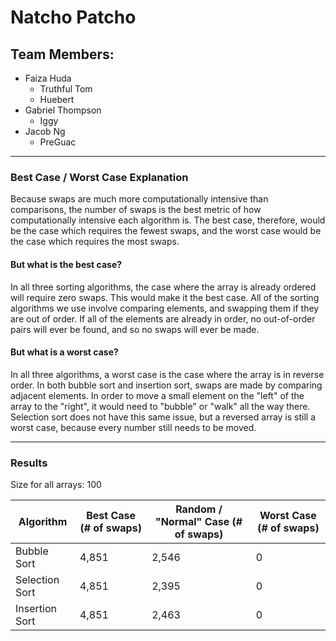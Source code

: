 # Natcho Patcho

## Team Members:
- Faiza Huda
   - Truthful Tom
   - Huebert
- Gabriel Thompson
   - Iggy
- Jacob Ng
  - PreGuac

_____________________
### Best Case / Worst Case Explanation
Because swaps are much more computationally intensive than comparisons, the number of swaps is the best metric of how computationally intensive each
algorithm is. The best case, therefore, would be the case which requires the fewest swaps, and the worst case would be the case which requires the most swaps.

#### But what is the best case?
In all three sorting algorithms, the case where the array is already ordered will require zero swaps. This would make it the best case. All of the sorting
algorithms we use involve comparing elements, and swapping them if they are out of order. If all of the elements are already in order, no out-of-order pairs
will ever be found, and so no swaps will ever be made.

#### But what is a worst case?
In all three algorithms, a worst case is the case where the array is in reverse order. In both bubble sort and insertion sort, swaps are made by comparing
adjacent elements. In order to move a small element on the "left" of the array to the "right", it would need to "bubble" or "walk" all the way there. Selection
sort does not have this same issue, but a reversed array is still a worst case, because every number still needs to be moved.

_____________________
### Results

Size for all arrays: 100

| Algorithm | Best Case (# of swaps) | Random / "Normal" Case (# of swaps) | Worst Case (# of swaps) |
| --------- | --------- | ---------- | ---------- |
| Bubble Sort | 4,851 | 2,546 | 0 |
| Selection Sort | 4,851 | 2,395 | 0 |
| Insertion Sort | 4,851 | 2,463 | 0 |

